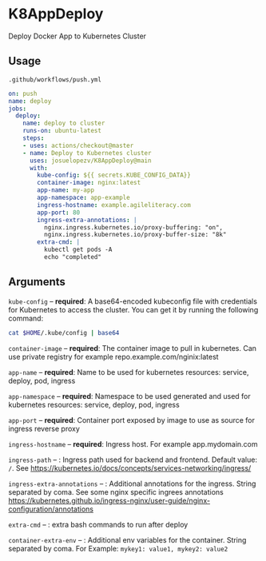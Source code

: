 # K8AppDeploy
Deploy Docker App to Kubernetes Cluster

## Usage

`.github/workflows/push.yml`

```yaml
on: push
name: deploy
jobs:
  deploy:
    name: deploy to cluster
    runs-on: ubuntu-latest
    steps:
    - uses: actions/checkout@master
    - name: Deploy to Kubernetes cluster
      uses: josuelopezv/K8AppDeploy@main
      with:
        kube-config: ${{ secrets.KUBE_CONFIG_DATA}}
        container-image: nginx:latest
        app-name: my-app
        app-namespace: app-example
        ingress-hostname: example.agileliteracy.com
        app-port: 80
        ingress-extra-annotations: |
          nginx.ingress.kubernetes.io/proxy-buffering: "on",
          nginx.ingress.kubernetes.io/proxy-buffer-size: "8k"
        extra-cmd: |
          kubectl get pods -A
          echo "completed"
```

## Arguments

`kube-config` – **required**: A base64-encoded kubeconfig file with credentials for Kubernetes to access the cluster. You can get it by running the following command:
```bash
cat $HOME/.kube/config | base64
```
`container-image` – **required**: The container image to pull in kubernetes. Can use private registry for example repo.example.com/nginix:latest

`app-name` – **required**: Name to be used for kubernetes resources: service, deploy, pod, ingress

`app-namespace` – **required**: Namespace to be used generated and used for kubernetes resources: service, deploy, pod, ingress

`app-port` – **required**: Container port exposed by image to use as source for ingress reverse proxy

`ingress-hostname` – **required**: Ingress host. For example app.mydomain.com

`ingress-path` – : Ingress path used for backend and frontend. Default value: ```/```. See https://kubernetes.io/docs/concepts/services-networking/ingress/

`ingress-extra-annotations` – : Additional annotations for the ingress. String separated by coma. See some nginx specific ingrees annotations https://kubernetes.github.io/ingress-nginx/user-guide/nginx-configuration/annotations 

`extra-cmd` – : extra bash commands to run after deploy

`container-extra-env` – : Additional env variables for the container. String separated by coma. For Example: ```mykey1: value1, mykey2: value2```